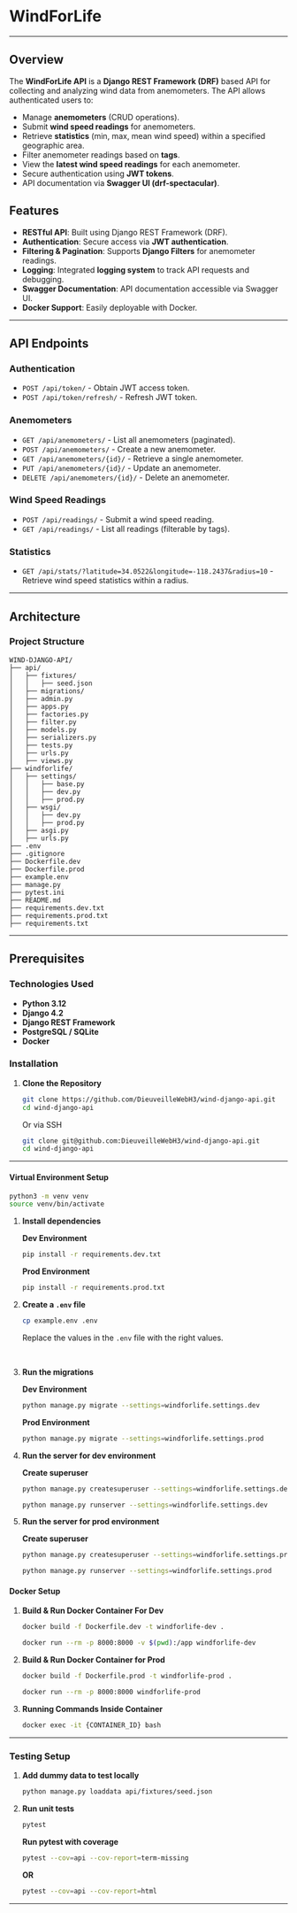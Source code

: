 # WindForLife

---

## Overview

The **WindForLife API** is a **Django REST Framework (DRF)** based API for collecting and analyzing wind data from anemometers.
The API allows authenticated users to:

- Manage **anemometers** (CRUD operations).
- Submit **wind speed readings** for anemometers.
- Retrieve **statistics** (min, max, mean wind speed) within a specified geographic area.
- Filter anemometer readings based on **tags**.
- View the **latest wind speed readings** for each anemometer.
- Secure authentication using **JWT tokens**.
- API documentation via **Swagger UI (drf-spectacular)**.

## Features

- **RESTful API**: Built using Django REST Framework (DRF).
- **Authentication**: Secure access via **JWT authentication**.
- **Filtering & Pagination**: Supports **Django Filters** for anemometer readings.
- **Logging**: Integrated **logging system** to track API requests and debugging.
- **Swagger Documentation**: API documentation accessible via Swagger UI.
- **Docker Support**: Easily deployable with Docker.

---

## API Endpoints

### **Authentication**

- `POST /api/token/` - Obtain JWT access token.
- `POST /api/token/refresh/` - Refresh JWT token.

### **Anemometers**

- `GET /api/anemometers/` - List all anemometers (paginated).
- `POST /api/anemometers/` - Create a new anemometer.
- `GET /api/anemometers/{id}/` - Retrieve a single anemometer.
- `PUT /api/anemometers/{id}/` - Update an anemometer.
- `DELETE /api/anemometers/{id}/` - Delete an anemometer.

### **Wind Speed Readings**

- `POST /api/readings/` - Submit a wind speed reading.
- `GET /api/readings/` - List all readings (filterable by tags).

### **Statistics**

- `GET /api/stats/?latitude=34.0522&longitude=-118.2437&radius=10` - Retrieve wind speed statistics within a radius.

---

## Architecture

### Project Structure

```
WIND-DJANGO-API/
├── api/
│   ├── fixtures/
│   │   ├── seed.json
│   ├── migrations/
│   ├── admin.py
│   ├── apps.py
│   ├── factories.py
│   ├── filter.py
│   ├── models.py
│   ├── serializers.py
│   ├── tests.py
│   ├── urls.py
│   ├── views.py
├── windforlife/
│   ├── settings/
│   │   ├── base.py
│   │   ├── dev.py
│   │   ├── prod.py
│   ├── wsgi/
│   │   ├── dev.py
│   │   ├── prod.py
│   ├── asgi.py
│   ├── urls.py
├── .env
├── .gitignore
├── Dockerfile.dev
├── Dockerfile.prod
├── example.env
├── manage.py
├── pytest.ini
├── README.md
├── requirements.dev.txt
├── requirements.prod.txt
├── requirements.txt
```

---

## Prerequisites

### Technologies Used

- **Python 3.12**
- **Django 4.2**
- **Django REST Framework**
- **PostgreSQL / SQLite**
- **Docker**

### Installation

1. **Clone the Repository**

   ```bash
   git clone https://github.com/DieuveilleWebH3/wind-django-api.git
   cd wind-django-api
   ```

   Or via SSH

   ```bash
   git clone git@github.com:DieuveilleWebH3/wind-django-api.git
   cd wind-django-api
   ```

---

#### Virtual Environment Setup

```bash
python3 -m venv venv
source venv/bin/activate
```

1. **Install dependencies**

   **Dev Environment**

      ```bash
      pip install -r requirements.dev.txt
      ```

   **Prod Environment**

      ```bash
      pip install -r requirements.prod.txt
      ```

2. **Create a `.env` file**

   ```bash
   cp example.env .env
   ```

   Replace the values in the `.env` file with the right values.

   <br>

3. **Run the migrations**

   **Dev Environment**

      ```bash
      python manage.py migrate --settings=windforlife.settings.dev
      ```

   **Prod Environment**

      ```bash
      python manage.py migrate --settings=windforlife.settings.prod
      ```

4. **Run the server for dev environment**

   **Create superuser**

      ```bash
      python manage.py createsuperuser --settings=windforlife.settings.dev
      ```

   ```bash
   python manage.py runserver --settings=windforlife.settings.dev
   ```

5. **Run the server for prod environment**

   **Create superuser**

      ```bash
      python manage.py createsuperuser --settings=windforlife.settings.prod
      ```

   ```bash
   python manage.py runserver --settings=windforlife.settings.prod
   ```

#### Docker Setup

1. **Build & Run Docker Container For Dev**

   ```bash
   docker build -f Dockerfile.dev -t windforlife-dev .

   docker run --rm -p 8000:8000 -v $(pwd):/app windforlife-dev
   ```

2. **Build & Run Docker Container for Prod**

   ```bash
   docker build -f Dockerfile.prod -t windforlife-prod .

   docker run --rm -p 8000:8000 windforlife-prod
   ```

3. **Running Commands Inside Container**

   ```bash
   docker exec -it {CONTAINER_ID} bash
   ```

---

### Testing Setup

1. **Add dummy data to test locally**

   ```bash
   python manage.py loaddata api/fixtures/seed.json
   ```

2. **Run unit tests**

   ```bash
   pytest
   ```

    **Run pytest with coverage**

    ```bash
    pytest --cov=api --cov-report=term-missing
    ```

    **OR**

    ```bash
    pytest --cov=api --cov-report=html
    ```

---
